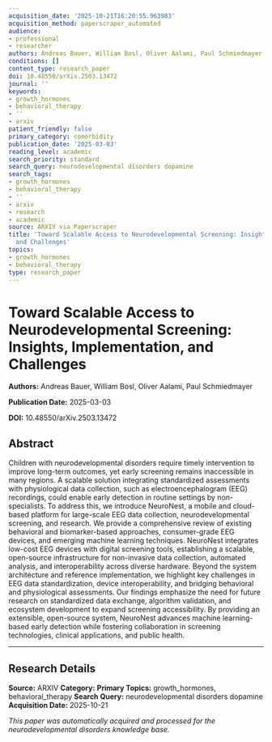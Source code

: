 ```yaml
---
acquisition_date: '2025-10-21T16:20:55.963983'
acquisition_method: paperscraper_automated
audience:
- professional
- researcher
authors: Andreas Bauer, William Bosl, Oliver Aalami, Paul Schmiedmayer
conditions: []
content_type: research_paper
doi: 10.48550/arXiv.2503.13472
journal: ''
keywords:
- growth_hormones
- behavioral_therapy
- ''
- arxiv
patient_friendly: false
primary_category: comorbidity
publication_date: '2025-03-03'
reading_level: academic
search_priority: standard
search_query: neurodevelopmental disorders dopamine
search_tags:
- growth_hormones
- behavioral_therapy
- ''
- arxiv
- research
- academic
source: ARXIV via Paperscraper
title: 'Toward Scalable Access to Neurodevelopmental Screening: Insights, Implementation,
  and Challenges'
topics:
- growth_hormones
- behavioral_therapy
type: research_paper
---
```


# Toward Scalable Access to Neurodevelopmental Screening: Insights, Implementation, and Challenges

**Authors:** Andreas Bauer, William Bosl, Oliver Aalami, Paul Schmiedmayer

**Publication Date:** 2025-03-03

**DOI:** 10.48550/arXiv.2503.13472

## Abstract

Children with neurodevelopmental disorders require timely intervention to improve long-term outcomes, yet early screening remains inaccessible in many regions. A scalable solution integrating standardized assessments with physiological data collection, such as electroencephalogram (EEG) recordings, could enable early detection in routine settings by non-specialists. To address this, we introduce NeuroNest, a mobile and cloud-based platform for large-scale EEG data collection, neurodevelopmental screening, and research. We provide a comprehensive review of existing behavioral and biomarker-based approaches, consumer-grade EEG devices, and emerging machine learning techniques. NeuroNest integrates low-cost EEG devices with digital screening tools, establishing a scalable, open-source infrastructure for non-invasive data collection, automated analysis, and interoperability across diverse hardware. Beyond the system architecture and reference implementation, we highlight key challenges in EEG data standardization, device interoperability, and bridging behavioral and physiological assessments. Our findings emphasize the need for future research on standardized data exchange, algorithm validation, and ecosystem development to expand screening accessibility. By providing an extensible, open-source system, NeuroNest advances machine learning-based early detection while fostering collaboration in screening technologies, clinical applications, and public health.

---

## Research Details

**Source:** ARXIV
**Category:** 
**Primary Topics:** growth_hormones, behavioral_therapy
**Search Query:** neurodevelopmental disorders dopamine
**Acquisition Date:** 2025-10-21

*This paper was automatically acquired and processed for the neurodevelopmental disorders knowledge base.*
